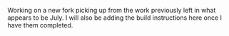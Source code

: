 Working on a new fork picking up from the work previously left in what appears to be July.
I will also be adding the build instructions here once I have them completed.
